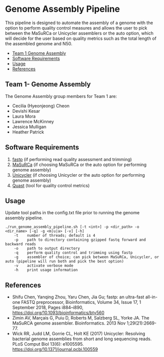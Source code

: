 # Genome Assembly Pipeline
This pipeline is designed to automate the assembly of a genome with the option to perform quality control measures and allows the user to pick between the MaSuRCa or Unicycler assemblers or the auto option, which will decide for the user based on quality metrics such as the total length of the assembled genome and N50.

* [Team 1 Genome Assembly ](#Team-1-Genome-Assembly)
* [Software Requirements](#Software-Requirements)
* [Usage](#Usage)
* [References](#References)

## Team 1- Genome Assembly
The Genome Assembly group members for Team 1 are: 
  * Cecilia (Hyeonjeong) Cheon
  * Devishi Kesar
  * Laura Mora
  * Lawrence McKinney
  * Jessica Mulligan
  * Heather Patrick

## Software Requirements
1. [fastp](https://github.com/OpenGene/fastp) (if performing read quality assessment and trimming)
2. [MaSuRCa](https://github.com/alekseyzimin/masurca) (if choosing MaSuRCa or the auto option for performing genome assembly)
3. [Unicycler](https://github.com/rrwick/Unicycler) (if choosing Unicycler or the auto option for performing genome assembly)
4. [Quast](https://github.com/ablab/quast) (tool for quality control metrics)

## Usage
Update tool paths in the config.txt file prior to running the genome assembly pipeline.
```
./run_genome_assembly_pipeline.sh [-t <int>] -p <dir_path> -o <dir_name> [-q] -g <m|u|a> [-v] [-h]
    -t    number of threads; default is 4
    -p    path to directory containing gzipped fastq forward and backward reads
    -o    path to output directory
    -q    perform quality control and trimming using fastp
    -g    assembler of choice; can pick between MaSuRCa, Unicycler, or auto (pipeline will run both and pick the best option)
    -v    activate verbose mode
    -h    print usage information    
```

## References
* Shifu Chen, Yanqing Zhou, Yaru Chen, Jia Gu; fastp: an ultra-fast all-in-one FASTQ preprocessor, Bioinformatics, Volume 34, Issue 17, 1 September 2018, Pages i884–i890, https://doi.org/10.1093/bioinformatics/bty560
* Zimin AV, Marçais G, Puiu D, Roberts M, Salzberg SL, Yorke JA. The MaSuRCA genome assembler. Bioinformatics. 2013 Nov 1;29(21):2669-77.
* Wick RR, Judd LM, Gorrie CL, Holt KE (2017) Unicycler: Resolving bacterial genome assemblies from short and long sequencing reads. PLoS Comput Biol 13(6): e1005595. https://doi.org/10.1371/journal.pcbi.100559

